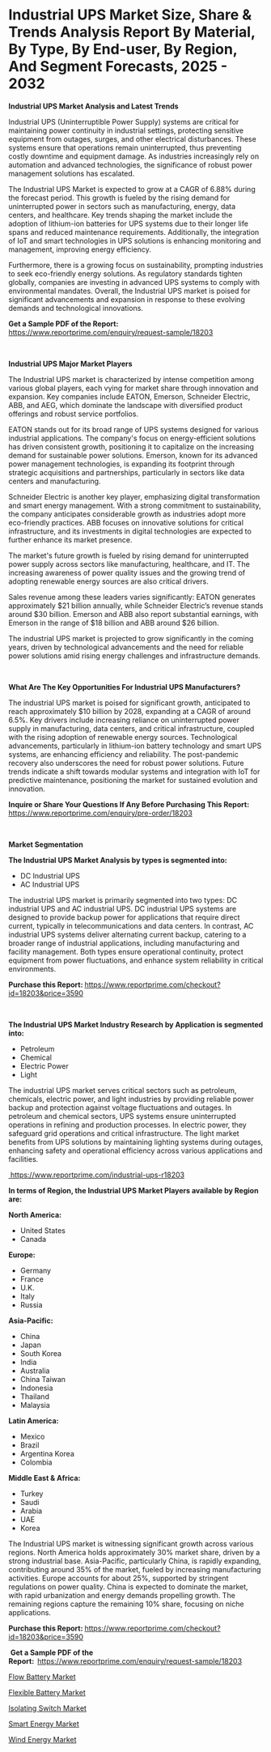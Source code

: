 <p><h1>Industrial UPS Market Size, Share & Trends Analysis Report By Material, By Type, By End-user, By Region, And Segment Forecasts, 2025 - 2032</h1></p><p><strong>Industrial UPS Market Analysis and Latest Trends</strong></p>
<p><p>Industrial UPS (Uninterruptible Power Supply) systems are critical for maintaining power continuity in industrial settings, protecting sensitive equipment from outages, surges, and other electrical disturbances. These systems ensure that operations remain uninterrupted, thus preventing costly downtime and equipment damage. As industries increasingly rely on automation and advanced technologies, the significance of robust power management solutions has escalated.</p><p>The Industrial UPS Market is expected to grow at a CAGR of 6.88% during the forecast period. This growth is fueled by the rising demand for uninterrupted power in sectors such as manufacturing, energy, data centers, and healthcare. Key trends shaping the market include the adoption of lithium-ion batteries for UPS systems due to their longer life spans and reduced maintenance requirements. Additionally, the integration of IoT and smart technologies in UPS solutions is enhancing monitoring and management, improving energy efficiency.</p><p>Furthermore, there is a growing focus on sustainability, prompting industries to seek eco-friendly energy solutions. As regulatory standards tighten globally, companies are investing in advanced UPS systems to comply with environmental mandates. Overall, the Industrial UPS market is poised for significant advancements and expansion in response to these evolving demands and technological innovations.</p></p>
<p><strong>Get a Sample PDF of the Report:&nbsp;</strong> <a href="https://www.reportprime.com/enquiry/request-sample/18203?utm_campaign=57&utm_medium=2&utm_source=Github&utm_content=ia&utm_term=19032025&utm_id=industrial-ups">https://www.reportprime.com/enquiry/request-sample/18203</a></p>
<p>&nbsp;</p>
<p><strong>Industrial UPS Major Market Players</strong></p>
<p><p>The Industrial UPS market is characterized by intense competition among various global players, each vying for market share through innovation and expansion. Key companies include EATON, Emerson, Schneider Electric, ABB, and AEG, which dominate the landscape with diversified product offerings and robust service portfolios.</p><p>EATON stands out for its broad range of UPS systems designed for various industrial applications. The company's focus on energy-efficient solutions has driven consistent growth, positioning it to capitalize on the increasing demand for sustainable power solutions. Emerson, known for its advanced power management technologies, is expanding its footprint through strategic acquisitions and partnerships, particularly in sectors like data centers and manufacturing.</p><p>Schneider Electric is another key player, emphasizing digital transformation and smart energy management. With a strong commitment to sustainability, the company anticipates considerable growth as industries adopt more eco-friendly practices. ABB focuses on innovative solutions for critical infrastructure, and its investments in digital technologies are expected to further enhance its market presence.</p><p>The market's future growth is fueled by rising demand for uninterrupted power supply across sectors like manufacturing, healthcare, and IT. The increasing awareness of power quality issues and the growing trend of adopting renewable energy sources are also critical drivers.</p><p>Sales revenue among these leaders varies significantly: EATON generates approximately $21 billion annually, while Schneider Electric’s revenue stands around $30 billion. Emerson and ABB also report substantial earnings, with Emerson in the range of $18 billion and ABB around $26 billion.</p><p>The industrial UPS market is projected to grow significantly in the coming years, driven by technological advancements and the need for reliable power solutions amid rising energy challenges and infrastructure demands.</p></p>
<p>&nbsp;</p>
<p><strong>What Are The Key Opportunities For Industrial UPS Manufacturers?</strong></p>
<p><p>The industrial UPS market is poised for significant growth, anticipated to reach approximately $10 billion by 2028, expanding at a CAGR of around 6.5%. Key drivers include increasing reliance on uninterrupted power supply in manufacturing, data centers, and critical infrastructure, coupled with the rising adoption of renewable energy sources. Technological advancements, particularly in lithium-ion battery technology and smart UPS systems, are enhancing efficiency and reliability. The post-pandemic recovery also underscores the need for robust power solutions. Future trends indicate a shift towards modular systems and integration with IoT for predictive maintenance, positioning the market for sustained evolution and innovation.</p></p>
<p><strong>Inquire or Share Your Questions If Any Before Purchasing This Report:</strong> <a href="https://www.reportprime.com/enquiry/pre-order/18203?utm_campaign=57&utm_medium=2&utm_source=Github&utm_content=ia&utm_term=19032025&utm_id=industrial-ups">https://www.reportprime.com/enquiry/pre-order/18203</a></p>
<p>&nbsp;</p>
<p><strong>Market Segmentation</strong></p>
<p><strong>The Industrial UPS Market Analysis by types is segmented into:</strong></p>
<p><ul><li>DC Industrial UPS</li><li>AC Industrial UPS</li></ul></p>
<p><p>The industrial UPS market is primarily segmented into two types: DC industrial UPS and AC industrial UPS. DC industrial UPS systems are designed to provide backup power for applications that require direct current, typically in telecommunications and data centers. In contrast, AC industrial UPS systems deliver alternating current backup, catering to a broader range of industrial applications, including manufacturing and facility management. Both types ensure operational continuity, protect equipment from power fluctuations, and enhance system reliability in critical environments.</p></p>
<p><strong>Purchase this Report:&nbsp;</strong><a href="https://www.reportprime.com/checkout?id=18203&price=3590&utm_campaign=57&utm_medium=2&utm_source=Github&utm_content=ia&utm_term=19032025&utm_id=industrial-ups">https://www.reportprime.com/checkout?id=18203&price=3590</a></p>
<p>&nbsp;</p>
<p><strong>The Industrial UPS Market Industry Research by Application is segmented into:</strong></p>
<p><ul><li>Petroleum</li><li>Chemical</li><li>Electric Power</li><li>Light</li></ul></p>
<p><p>The industrial UPS market serves critical sectors such as petroleum, chemicals, electric power, and light industries by providing reliable power backup and protection against voltage fluctuations and outages. In petroleum and chemical sectors, UPS systems ensure uninterrupted operations in refining and production processes. In electric power, they safeguard grid operations and critical infrastructure. The light market benefits from UPS solutions by maintaining lighting systems during outages, enhancing safety and operational efficiency across various applications and facilities.</p></p>
<p><a href="https://www.reportprime.com/industrial-ups-r18203?utm_campaign=57&utm_medium=2&utm_source=Github&utm_content=ia&utm_term=19032025&utm_id=industrial-ups">&nbsp;https://www.reportprime.com/industrial-ups-r18203</a></p>
<p><strong>In terms of Region, the Industrial UPS Market Players available by Region are:</strong></p>
<p>
    <p> <strong> North America: </strong>
        <ul>
            <li>United States</li>
            <li>Canada</li>
        </ul>
        </p> 
    <p> <strong> Europe: </strong>
        <ul>
            <li>Germany</li>
            <li>France</li>
            <li>U.K.</li>
            <li>Italy</li>
            <li>Russia</li>
        </ul>
        </p> 
    <p> <strong> Asia-Pacific: </strong>
        <ul>
            <li>China</li>
            <li>Japan</li>
            <li>South Korea</li>
            <li>India</li>
            <li>Australia</li>
            <li>China Taiwan</li>
            <li>Indonesia</li>
            <li>Thailand</li>
            <li>Malaysia</li>
        </ul>
        </p> 
    <p> <strong> Latin America: </strong>
        <ul>
            <li>Mexico</li>
            <li>Brazil</li>
            <li>Argentina Korea</li>
            <li>Colombia</li>
        </ul>
        </p> 
    <p> <strong> Middle East & Africa: </strong>
        <ul>
            <li>Turkey</li>
            <li>Saudi</li>
            <li>Arabia</li>
            <li>UAE</li>
            <li>Korea</li>
        </ul>
    </p>
    </p>
<p><p>The Industrial UPS market is witnessing significant growth across various regions. North America holds approximately 30% market share, driven by a strong industrial base. Asia-Pacific, particularly China, is rapidly expanding, contributing around 35% of the market, fueled by increasing manufacturing activities. Europe accounts for about 25%, supported by stringent regulations on power quality. China is expected to dominate the market, with rapid urbanization and energy demands propelling growth. The remaining regions capture the remaining 10% share, focusing on niche applications.</p></p>
<p><strong>Purchase this Report: </strong><a href="https://www.reportprime.com/checkout?id=18203&price=3590&utm_campaign=57&utm_medium=2&utm_source=Github&utm_content=ia&utm_term=19032025&utm_id=industrial-ups">https://www.reportprime.com/checkout?id=18203&price=3590</a></p>
<p>&nbsp;<strong>Get a Sample PDF of the Report:&nbsp;&nbsp;</strong><a href="https://www.reportprime.com/enquiry/request-sample/18203?utm_campaign=57&utm_medium=2&utm_source=Github&utm_content=ia&utm_term=19032025&utm_id=industrial-ups">https://www.reportprime.com/enquiry/request-sample/18203</a></p>
<p><strong></strong></p>
<p><p><a href="https://github.com/zeyddaddo4/Market-Research-Report-List-1/blob/main/flow-battery-market.md?utm_campaign=57&utm_medium=2&utm_source=Github&utm_content=ia&utm_term=19032025&utm_id=industrial-ups">Flow Battery Market</a></p><p><a href="https://github.com/pllahoithana9/Market-Research-Report-List-1/blob/main/flexible-battery-market.md?utm_campaign=57&utm_medium=2&utm_source=Github&utm_content=ia&utm_term=19032025&utm_id=industrial-ups">Flexible Battery Market</a></p><p><a href="https://github.com/quiraytaibat/Market-Research-Report-List-1/blob/main/isolating-switch-market.md?utm_campaign=57&utm_medium=2&utm_source=Github&utm_content=ia&utm_term=19032025&utm_id=industrial-ups">Isolating Switch Market</a></p><p><a href="https://github.com/direepittr/Market-Research-Report-List-1/blob/main/smart-energy-market.md?utm_campaign=57&utm_medium=2&utm_source=Github&utm_content=ia&utm_term=19032025&utm_id=industrial-ups">Smart Energy Market</a></p><p><a href="https://github.com/houltngake/Market-Research-Report-List-1/blob/main/wind-energy-market.md?utm_campaign=57&utm_medium=2&utm_source=Github&utm_content=ia&utm_term=19032025&utm_id=industrial-ups">Wind Energy Market</a></p></p>